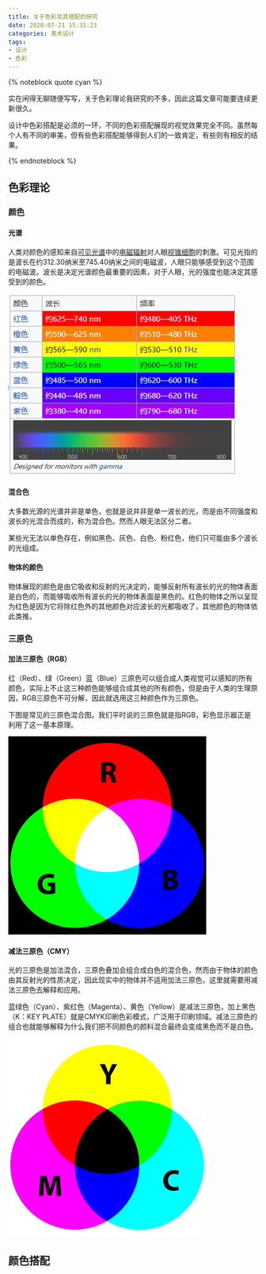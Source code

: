 ```yaml
---
title: 关于色彩及其搭配的研究
date: 2020-07-21 15:31:23
categories: 美术设计
tags: 
- 设计
- 色彩
---
```


{% noteblock quote cyan %}

实在闲得无聊随便写写，关于色彩理论我研究的不多，因此这篇文章可能要连续更新很久。

设计中色彩搭配是必须的一环，不同的色彩搭配展现的视觉效果完全不同。虽然每个人有不同的审美，但有些色彩搭配能够得到人们的一致肯定，有些则有相反的结果。

{% endnoteblock %}

<!-- more -->

## 色彩理论

### 颜色

#### 光谱

人类对颜色的感知来自[可见光谱](https://zh.wikipedia.org/wiki/可见光谱)中的[电磁辐射](https://zh.wikipedia.org/wiki/电磁辐射)对人眼[视锥细胞](https://zh.wikipedia.org/wiki/视锥细胞)的刺激。可见光指的是波长在约312.30纳米至745.40纳米之间的电磁波，人眼只能够感受到这个范围的电磁波。波长是决定光谱颜色最重要的因素，对于人眼，光的强度也能决定其感受到的颜色。

![可见光的光谱](%E5%85%B3%E4%BA%8E%E8%89%B2%E5%BD%A9%E5%8F%8A%E5%85%B6%E6%90%AD%E9%85%8D%E7%9A%84%E8%AE%A8%E8%AE%BA/image-20200721155753441.png)

#### 混合色

大多数光源的光谱并非是单色，也就是说并非是单一波长的光，而是由不同强度和波长的光混合而成的，称为混合色。然而人眼无法区分二者。

某些光无法以单色存在，例如黑色、灰色、白色、粉红色，他们只可能由多个波长的光组成。

#### 物体的颜色

物体展现的颜色是由它吸收和反射的光决定的，能够反射所有波长的光的物体表面是白色的，而能够吸收所有波长的光的物体表面是黑色的。红色的物体之所以呈现为红色是因为它将除红色外的其他颜色对应波长的光都吸收了，其他颜色的物体依此类推。

### 三原色

#### 加法三原色（RGB）

红（Red）、绿（Green）蓝（Blue）三原色可以组合成人类视觉可以感知的所有颜色，实际上不止这三种颜色能够组合成其他的所有颜色，但是由于人类的生理原因，RGB三原色不可分解，因此就选用这三种颜色作为三原色。

下图是常见的三原色混合图。我们平时说的三原色就是指RGB，彩色显示器正是利用了这一基本原理。

![加法三原色](%E5%85%B3%E4%BA%8E%E8%89%B2%E5%BD%A9%E5%8F%8A%E5%85%B6%E6%90%AD%E9%85%8D%E7%9A%84%E8%AE%A8%E8%AE%BA/f6c1cc7bbc763fac71e2c556013cbac1_1440w.png)

#### 减法三原色（CMY）

光的三原色是加法混合，三原色叠加会组合成白色的混合色，然而由于物体的颜色由其反射光的性质决定，因此现实中的物体并不适用加法三原色，这里就需要用减法三原色去解释和应用。

蓝绿色（Cyan）、紫红色（Magenta）、黄色（Yellow）是减法三原色，加上黑色（K：KEY PLATE）就是CMYK印刷色彩模式，广泛用于印刷领域。减法三原色的组合也就能够解释为什么我们把不同颜色的颜料混合最终会变成黑色而不是白色。

![减法三原色](%E5%85%B3%E4%BA%8E%E8%89%B2%E5%BD%A9%E5%8F%8A%E5%85%B6%E6%90%AD%E9%85%8D%E7%9A%84%E8%AE%A8%E8%AE%BA/98467548b87fa9003ee1c002dcf950c8_1440w.png)

## 颜色搭配